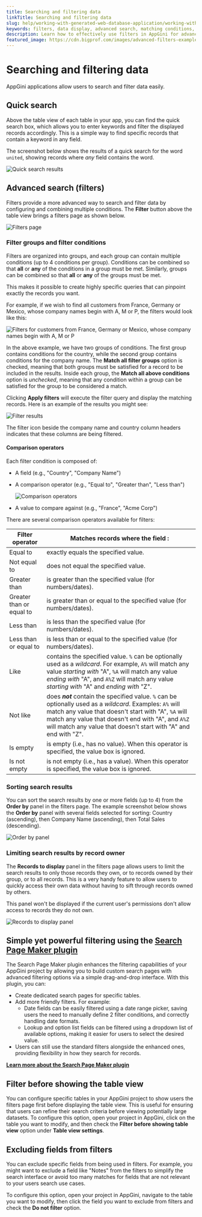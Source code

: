 ```yaml
---
title: Searching and filtering data
linkTitle: Searching and filtering data
slug: help/working-with-generated-web-database-application/working-with-filters
keywords: filters, data display, advanced search, matching conditions, saving filters
description: Learn how to effectively use filters in AppGini for advanced data display and search capabilities.
featured_image: https://cdn.bigprof.com/images/advanced-filters-example-25.13.png
---
```


# Searching and filtering data

AppGini applications allow users to search and filter data easily.

## Quick search

Above the table view of each table in your app, you can find the quick search box, which allows you to enter keywords and filter the displayed records accordingly. This is a simple way to find specific records that contain a keyword in any field.

The screenshot below shows the results of a quick search for the word `united`, showing records where *any* field contains the word.

![Quick search results](https://cdn.bigprof.com/images/quick-search-results-25.13.png "Quick search results")

## Advanced search (filters)

Filters provide a more advanced way to search and filter data by configuring and combining multiple conditions.
The **Filter** button above the table view brings a filters page as shown below.

![Filters page](https://cdn.bigprof.com/images/filters-page-blank-25.13.png "Blank filters page")

### Filter groups and filter conditions

Filters are organized into groups, and each group can contain multiple conditions (up to 4 conditions per group). 
Conditions can be combined so that **all** or **any** of the conditions in a group must be met. Similarly, groups can be combined so that **all** or **any** of the groups must be met.

This makes it possible to create highly specific queries that can pinpoint exactly the records you want.

For example, if we wish to find all customers from France, Germany or
Mexico, whose company names begin with A, M or P, the filters would look
like this:


![Filters for customers from France, Germany or Mexico, whose company names begin with A, M or P](https://cdn.bigprof.com/images/advanced-filters-example-25.13.png "Filters for customers from France, Germany or Mexico, whose company names begin with A, M or P")


In the above example, we have two groups of conditions. The first group contains conditions for the country, while the second group contains conditions for the company name. The **Match all filter groups** option is checked, meaning that both groups must be satisfied for a record to be included in the results. Inside each group, the **Match all above conditions** option is *unchecked*, meaning that any condition within a group can be satisfied for the group to be considered a match.

Clicking **Apply filters** will execute the filter query and display the matching records. Here is an example of the results you might see:

![Filter results](https://cdn.bigprof.com/images/filters-search-results-25.13.png "Filter results")

The filter icon beside the company name and country column headers indicates that these columns are being filtered.

#### Comparison operators

Each filter condition is composed of:

* A field (e.g., "Country", "Company Name")
* A comparison operator (e.g., "Equal to", "Greater than", "Less than")

    ![](https://cdn.bigprof.com/appgini-desktop/help/working-with-filters-3.png "Comparison operators")

* A value to compare against (e.g., "France", "Acme Corp")

There are several comparison operators available for filters:

| Filter operator          | Matches records where the field      :           |
|--------------------------|--------------------------------------------------|
| Equal to                 | exactly equals the specified value. |
| Not equal to             | does not equal the specified value. |
| Greater than             | is greater than the specified value (for numbers/dates). |
| Greater than or equal to | is greater than or equal to the specified value (for numbers/dates). |
| Less than                | is less than the specified value (for numbers/dates). |
| Less than or equal to    | is less than or equal to the specified value (for numbers/dates). |
| Like                     | contains the specified value. `%` can be optionally used as a *wildcard*. For example, `A%` will match any value *starting with* "A", `%A` will match any value *ending with* "A", and `A%Z` will match any value *starting with* "A" and *ending with* "Z".
| Not like                 | does ***not*** contain the specified value. `%` can be optionally used as a *wildcard*. Examples: `A%` will match any value that doesn't start with "A", `%A` will match any value that doesn't end with "A", and `A%Z` will match any value that doesn't start with "A" and end with "Z".
| Is empty                 | is empty (i.e., has no value). When this operator is specified, the value box is ignored.
| Is not empty             | is not empty (i.e., has a value). When this operator is specified, the value box is ignored.

### Sorting search results

You can sort the search results by one or more fields (up to 4) from the **Order by** panel in the filters page.
The example screenshot below shows the **Order by** panel with several fields selected for sorting: Country (ascending), then Company Name (ascending), then Total Sales (descending).

![Order by panel](https://cdn.bigprof.com/images/filters-order-by-panel-25.13.png "Order by panel")

### Limiting search results by record owner

The **Records to display** panel in the filters page allows users to limit the search results to only those records they own, or to records owned by their group, or to all records. This is a very handy feature to allow users to quickly access their own data without having to sift through records owned by others.

This panel won't be displayed if the current user's permissions don't allow access to records they do not own.

![Records to display panel](https://cdn.bigprof.com/images/filters-records-to-display-panel-25.13.png "Records to display panel")

## Simple yet powerful filtering using the [Search Page Maker plugin](https://bigprof.com/appgini/applications/search-page-maker-plugin)

The Search Page Maker plugin enhances the filtering capabilities of your AppGini project by allowing you to build custom search pages with advanced filtering options via a simple drag-and-drop interface. With this plugin, you can:

* Create dedicated search pages for specific tables.
* Add more friendly filters. For example:
    * Date fields can be easily filtered using a date range picker, saving users the need to manually define 2 filter conditions, and correctly handling date formats.
    * Lookup and option list fields can be filtered using a dropdown list of available options, making it easier for users to select the desired value.
* Users can still use the standard filters alongside the enhanced ones, providing flexibility in how they search for records.

[**Learn more about the Search Page Maker plugin**](https://bigprof.com/appgini/applications/search-page-maker-plugin)

## Filter before showing the table view

You can configure specific tables in your AppGini project to show users the filters page first before displaying the table view. This is useful for ensuring that users can refine their search criteria before viewing potentially large datasets. To configure this option, open your project in AppGini, click on the table you want to modify, and then check the **Filter before showing table view** option under **Table view settings**.

## Excluding fields from filters

You can exclude specific fields from being used in filters. For example, you might want to exclude a field like "Notes" from the filters to simplify the search interface or avoid too many matches for fields that are not relevant to your users search use cases.

To configure this option, open your project in AppGini, navigate to the table you want to modify, then click the field you want to exclude from filters and check the **Do not filter** option.




